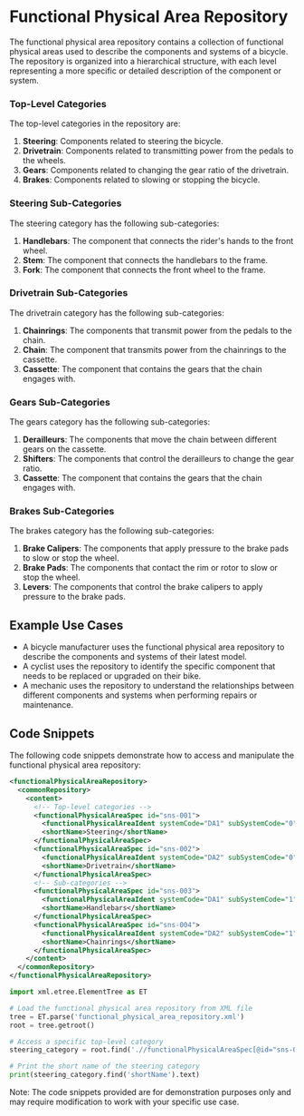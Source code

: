 Functional Physical Area Repository
=====================================

The functional physical area repository contains a collection of functional physical areas used to describe the components and systems of a bicycle. The repository is organized into a hierarchical structure, with each level representing a more specific or detailed description of the component or system.

### Top-Level Categories

The top-level categories in the repository are:

1. **Steering**: Components related to steering the bicycle.
2. **Drivetrain**: Components related to transmitting power from the pedals to the wheels.
3. **Gears**: Components related to changing the gear ratio of the drivetrain.
4. **Brakes**: Components related to slowing or stopping the bicycle.

### Steering Sub-Categories

The steering category has the following sub-categories:

1. **Handlebars**: The component that connects the rider's hands to the front wheel.
2. **Stem**: The component that connects the handlebars to the frame.
3. **Fork**: The component that connects the front wheel to the frame.

### Drivetrain Sub-Categories

The drivetrain category has the following sub-categories:

1. **Chainrings**: The components that transmit power from the pedals to the chain.
2. **Chain**: The component that transmits power from the chainrings to the cassette.
3. **Cassette**: The component that contains the gears that the chain engages with.

### Gears Sub-Categories

The gears category has the following sub-categories:

1. **Derailleurs**: The components that move the chain between different gears on the cassette.
2. **Shifters**: The components that control the derailleurs to change the gear ratio.
3. **Cassette**: The component that contains the gears that the chain engages with.

### Brakes Sub-Categories

The brakes category has the following sub-categories:

1. **Brake Calipers**: The components that apply pressure to the brake pads to slow or stop the wheel.
2. **Brake Pads**: The components that contact the rim or rotor to slow or stop the wheel.
3. **Levers**: The components that control the brake calipers to apply pressure to the brake pads.

Example Use Cases
-----------------

* A bicycle manufacturer uses the functional physical area repository to describe the components and systems of their latest model.
* A cyclist uses the repository to identify the specific component that needs to be replaced or upgraded on their bike.
* A mechanic uses the repository to understand the relationships between different components and systems when performing repairs or maintenance.

Code Snippets
-------------

The following code snippets demonstrate how to access and manipulate the functional physical area repository:

```xml
<functionalPhysicalAreaRepository>
  <commonRepository>
    <content>
      <!-- Top-level categories -->
      <functionalPhysicalAreaSpec id="sns-001">
        <functionalPhysicalAreaIdent systemCode="DA1" subSystemCode="0"/>
        <shortName>Steering</shortName>
      </functionalPhysicalAreaSpec>
      <functionalPhysicalAreaSpec id="sns-002">
        <functionalPhysicalAreaIdent systemCode="DA2" subSystemCode="0"/>
        <shortName>Drivetrain</shortName>
      </functionalPhysicalAreaSpec>
      <!-- Sub-categories -->
      <functionalPhysicalAreaSpec id="sns-003">
        <functionalPhysicalAreaIdent systemCode="DA1" subSystemCode="1"/>
        <shortName>Handlebars</shortName>
      </functionalPhysicalAreaSpec>
      <functionalPhysicalAreaSpec id="sns-004">
        <functionalPhysicalAreaIdent systemCode="DA2" subSystemCode="1"/>
        <shortName>Chainrings</shortName>
      </functionalPhysicalAreaSpec>
    </content>
  </commonRepository>
</functionalPhysicalAreaRepository>
```

```python
import xml.etree.ElementTree as ET

# Load the functional physical area repository from XML file
tree = ET.parse('functional_physical_area_repository.xml')
root = tree.getroot()

# Access a specific top-level category
steering_category = root.find('.//functionalPhysicalAreaSpec[@id="sns-001"]')

# Print the short name of the steering category
print(steering_category.find('shortName').text)
```

Note: The code snippets provided are for demonstration purposes only and may require modification to work with your specific use case.